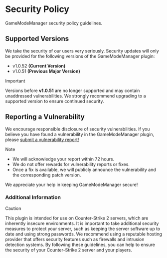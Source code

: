 # Security Policy
GameModeManager security policy guidelines. 

## Supported Versions
We take the security of our users very seriously. Security updates will only be provided for the following versions of the GameModeManager plugin:

- v1.0.52 **(Current Version)**
- v1.0.51 **(Previous Major Version)**

> [!IMPORTANT]
> Versions before **v1.0.51** are no longer supported and may contain unaddressed vulnerabilities. We strongly recommend upgrading to a supported version to ensure continued security.

## Reporting a Vulnerability
We encourage responsible disclosure of security vulnerabilities. If you believe you have found a vulnerability in the GameModeManager plugin, please [submit a vulnerability report!](https://github.com/nickj609/GameModeManager/security/advisories/new)
> [!NOTE]
> - We will acknowledge your report within 72 hours.
> - We do not offer rewards for vulnerability reports or fixes. 
> - Once a fix is available, we will publicly announce the vulnerability and the corresponding patch version.

We appreciate your help in keeping GameModeManager secure!

### Additional Information
> [!CAUTION]
> This plugin is intended for use on Counter-Strike 2 servers, which are inherently insecure environments. It is important to take additional security measures to protect your server, such as keeping the server software up to date and using strong passwords.
We recommend using a reputable hosting provider that offers security features such as firewalls and intrusion detection systems.
By following these guidelines, you can help to ensure the security of your Counter-Strike 2 server and your players.
